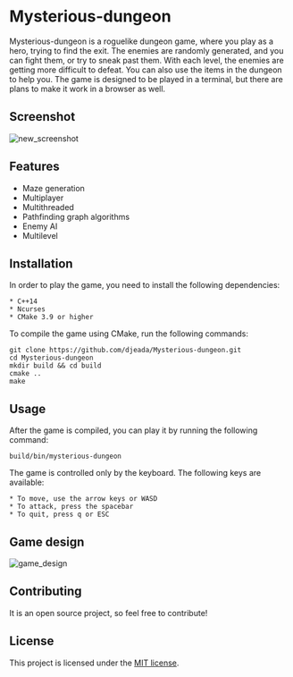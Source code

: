 # Mysterious-dungeon

Mysterious-dungeon is a roguelike dungeon game, where you play as a hero, trying to find the exit. The enemies are randomly generated, and you can fight them, or try to sneak past them. With each level, the enemies are getting more difficult to defeat. You can also use the items in the dungeon to help you. The game is designed to be played in a terminal, but there are plans to make it work in a browser as well.

## Screenshot

![new_screenshot](https://user-images.githubusercontent.com/37275728/186153359-84890588-1989-40dd-8da3-a0665ca130d4.png)

## Features

* Maze generation
* Multiplayer
* Multithreaded 
* Pathfinding graph algorithms
* Enemy AI
* Multilevel

## Installation

In order to play the game, you need to install the following dependencies:

    * C++14
    * Ncurses
    * CMake 3.9 or higher
    
To compile the game using CMake, run the following commands:

    git clone https://github.com/djeada/Mysterious-dungeon.git
    cd Mysterious-dungeon
    mkdir build && cd build
    cmake ..
    make

## Usage

After the game is compiled, you can play it by running the following command:

    build/bin/mysterious-dungeon

The game is controlled only by the keyboard. The following keys are available:

    * To move, use the arrow keys or WASD
    * To attack, press the spacebar 
    * To quit, press q or ESC

## Game design

![game_design](https://user-images.githubusercontent.com/37275728/186153392-92685d9b-f267-4779-9157-ed41e56867f6.jpg)

## Contributing
It is an open source project, so feel free to contribute!

## License
This project is licensed under the <a href="https://github.com/djeada/Mysterious-dungeon/blob/master/LICENSE">MIT license</a>.
